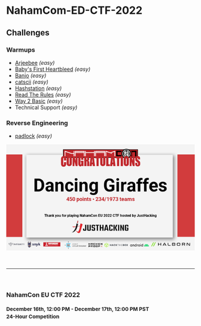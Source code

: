 # NahamCom-ED-CTF-2022

## Challenges

### Warmups

* [Arjeebee](challenges/Arjeebee.md) <em>(easy)</em> 
* [Baby's First Heartbleed](challenges/Babys-first-heartbleed.md) <em>(easy)</em> 
* [Banjo](challenges/Banjo.md) <em>(easy)</em> 
* [catscii](challenges/catscii.md) <em>(easy)</em> 
* [Hashstation](challenges/Hashstation.md/) <em>(easy)</em> 
* [Read The Rules](challenges/ReadTheRules.md) <em>(easy)</em> 
* [Way 2 Basic](challenges/Way2Basic.md) <em>(easy)</em> 
* Technical Support <em>(easy)</em>

### Reverse Engineering

* [padlock](challenges/padlock.md) <em>(easy)</em>

![image](/images/NahamConCTF2022.png)

<br>
<hr>
<h3 class="text-center">
<br>
<p>NahamCon EU CTF 2022</p>
<p><small>December 16th, 12:00 PM - December 17th, 12:00 PM PST</small><br>
<small>24-Hour Competition</small></p>
<p><br><br></p>
</h3>
